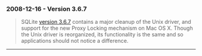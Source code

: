 ### 2008\-12\-16 \- Version 3\.6\.7


> SQLite [version 3\.6\.7](releaselog/3_6_7.html) contains a major cleanup of the Unix driver,
>  and support for the new Proxy Locking mechanism on Mac OS X. Though
>  the Unix driver is reorganized, its functionality is the same and so
>  applications should not notice a difference.



---

